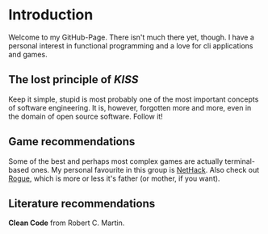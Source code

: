 # Introduction

Welcome to my GitHub-Page. There isn't much there yet, though.
I have a personal interest in functional programming and a love
for cli applications and games.

## The lost principle of _KISS_

Keep it simple, stupid is most probably one of the most
important concepts of software engineering. It is, however,
forgotten more and more, even in the domain of open source
software. Follow it!

## Game recommendations
Some of the best and perhaps most complex games are actually
terminal-based ones. My personal favourite in this group is
[NetHack](https://www.nethack.org).
Also check out
[Rogue](https://en.wikipedia.org/wiki/Rogue_(video_game)), which is
more or less it's father (or mother, if you want).

## Literature recommendations
**Clean Code** from Robert C. Martin.